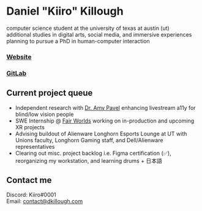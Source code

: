 # Daniel "Kiiro" Killough

computer science student at the university of texas at austin (ut)
\
additional studies in digital arts, social media, and immersive experiences
\
planning to pursue a PhD in human-computer interaction

<!-- ### [Resume](https://drive.google.com/file/d/1JYGRptAwt9lruqEAUmvH7hZSloeio6OW/view) -->
### [Website](https://dkillough.com/)
### [GitLab](https://gitlab.com/dkillough)

## Current project queue
- Independent research with [Dr. Amy Pavel](https://amypavel.com/) enhancing livestream a11y for blind/low vision people
- SWE Internship @ [Fair Worlds](https://www.fairworlds.com) working on in-production and upcoming XR projects 
- Advising buildout of Alienware Longhorn Esports Lounge at UT with Unions faculty, Longhorn Gaming staff, and Dell/Alienware representatives
- Clearing out misc. project backlog i.e. Figma certification (✅), reorganizing my workstation, and learning drums + 日本語

## Contact me

Discord: Kiiro#0001\
Email: contact@dkillough.com
